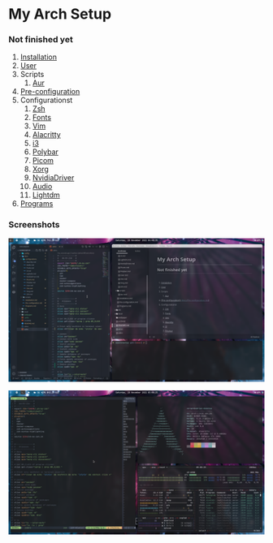 # My Arch Setup

### Not finished yet

1. [Installation](./docs/Installation.md)
2. [User](./docs/configurations/User.md)
3. Scripts
   1. [Aur](./docs/scripts/Aur.md)
4. [Pre-configuration](./docs/Pre-configuration.md)
5. Configurationst
   1. [Zsh](./docs/configurations/Zsh.md)
   2. [Fonts](./docs/configurations/Fonts.md)
   3. [Vim](./docs/configurations/Vim.md)
   4. [Alacritty](./docs/configurations/Alacritty.md)
   5. [i3](./docs/configurations/i3.md)
   6. [Polybar](./docs/configurations/Polybar.md)
   7. [Picom](./docs/configurations/Picom.md)
   8. [Xorg](./docs/configurations/Xorg.md)
   9. [NvidiaDriver](./docs/configurations/NvidiaDriver.md)
   10. [Audio](./docs/configurations/Audio.md)
   11. [Lightdm](./docs/configurations/Lightdm.md)
6. [Programs](./docs/Programs.md)



### Screenshots

![code](./screenshots/code.png)



![terminals](./screenshots/terminals.png)
